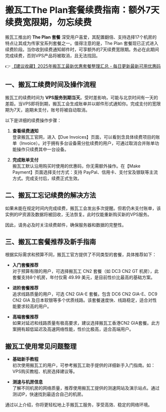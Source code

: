 # 搬瓦工The Plan套餐续费指南：额外7天续费宽限期，勿忘续费

搬瓦工推出的 **The Plan 套餐** 深受用户喜爱，其配置翻倍、支持选择17个机房的特点让其成为传家宝系列套餐之一。值得注意的是，The Plan 套餐现已正式进入续费阶段。当你收到续费通知邮件时，可享额外的7天续费宽限期。务必在此期间完成续费，否则VPS产品将被取消，且无法找回。

👉 [【建议收藏】2025年搬瓦工最新优惠套餐整理汇总 - 每日更新最新可用优惠码](https://bit.ly/banwagon)

## 一、搬瓦工续费时间及操作流程

搬瓦工的续费时间为 **VPS服务到期当天**。受时差影响，可能与北京时间有一天的差距。当VPS即将到期，搬瓦工会生成账单并以邮件形式通知你。完成支付的宽限期为7天，逾期未支付，账号将被自动取消。

以下是详细的续费操作步骤：

1. **查看续费通知**  
   登录搬瓦工官网，进入【Due Invoices】页面，可以看到含具体续费项目的账单（Invoice）。对于拥有多台设备需分批续费的用户，可通过取消合并账单功能操作只续费其中一台设备。

2. **完成账单支付**  
   搬瓦工默认沿用购买时使用的优惠码，你无需额外操作。在【Make Payment】页面选择支付方式：支持 PayPal、信用卡、支付宝及银联等主流方式。完成支付后，续费正式生效。

## 二、搬瓦工忘记续费的解决方法

如果未能在规定时间内完成续费，搬瓦工会发出多次提醒。但若仍未支付账单，该实例的IP资源及数据将被回收，无法恢复。此时仅能重新购买新的VPS服务。

因此，请务必及时关注续费邮件，确保服务器和数据的完整性。

## 三、搬瓦工套餐推荐及新手指南

根据实际需求和预算不同，搬瓦工官方提供了不同类型的套餐，具体推荐如下：

- **入门套餐推荐**  
  对于预算有限的用户，可选择搬瓦工 CN2 套餐（如 DC3 CN2 GT 机房），此套餐支持8个机房，年付仅需 49.99 美元，是目前性价比最高的基础方案。

- **进阶套餐推荐**  
  追求线路质量的用户，可选 CN2 GIA-E 套餐。包含 DC6 CN2 GIA-E、DC9 CN2 GIA 及日本软银等多个优质线路。该套餐速度快、线路稳定，适合对性能要求较高的用户。

- **高端套餐推荐**  
  如果对延迟和线路质量有极高要求，建议选择搬瓦工香港CN2 GIA套餐。此方案拥有超低延迟及高速网络性能，性价比极高，适合高端用户。

## 搬瓦工使用常见问题整理

- **基础新手教程**  
  初次使用搬瓦工的用户，可参考搬瓦工助手提供的详细新手入门指南。如：VPS购买教程、机房选择建议等。

- **测速与机房信息**  
  了解不同机房的网络质量，推荐使用搬瓦工提供的测速网站及演示站点。通过测试IP，快速找到最适合自己的机房。

通过以上介绍，你将更轻松地上手搬瓦工服务，享受高效、稳定的网络环境。
